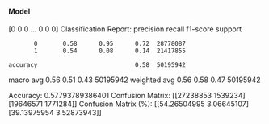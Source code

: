 #### Model
[0 0 0 ... 0 0 0]
Classification Report:
              precision    recall  f1-score   support

           0       0.58      0.95      0.72  28778087
           1       0.54      0.08      0.14  21417855

    accuracy                           0.58  50195942
   macro avg       0.56      0.51      0.43  50195942
weighted avg       0.56      0.58      0.47  50195942

Accuracy: 0.57793789386401
Confusion Matrix:
[[27238853  1539234]
 [19646571  1771284]]
Confusion Matrix (%):
[[54.26504995  3.06645107]
 [39.13975954  3.52873943]]

